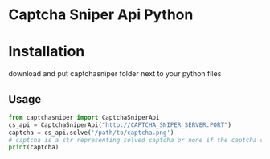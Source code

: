 # Captcha Sniper Api Python

# Installation
download and put captchasniper folder next to your python files

## Usage
```python
from captchasniper import CaptchaSniperApi
cs_api = CaptchaSniperApi("http://CAPTCHA_SNIPER_SERVER:PORT")
captcha = cs_api.solve('/path/to/captcha.png')
# captcha is a str representing solved captcha or none if the captcha can't be solved
print(captcha)
```